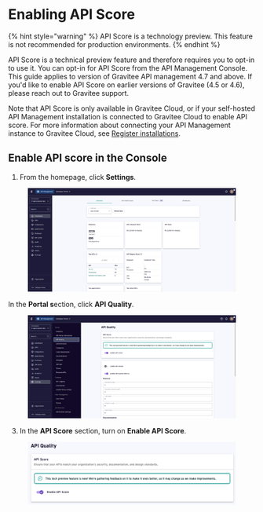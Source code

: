 # Enabling API Score

{% hint style="warning" %}
API Score is a technology preview. This feature is not recommended for production environments.&#x20;
{% endhint %}

API Score is a technical preview feature and therefore requires you to opt-in to use it. You can opt-in for API Score from the API Management Console. This guide applies to version of Gravitee API management 4.7 and above. If you'd like to enable API Score on earlier versions of Gravitee (4.5 or 4.6), please reach out to Gravitee support.

Note that API Score is only available in Gravitee Cloud, or if your self-hosted API Management installation is connected to Gravitee Cloud to enable API score. For more information about connecting your API Management instance to Gravitee Cloud, see [Register installations](https://app.gitbook.com/s/QiHAMRWybFsowkRWSjCc/self-hosted/register-installations "mention").

## Enable API score in the Console

1. From the homepage, click **Settings**.&#x20;

<figure><img src="../.gitbook/assets/image (202).png" alt=""><figcaption></figcaption></figure>

In the **Portal s**ection, click **API Quality**.

<figure><img src="../.gitbook/assets/image (203).png" alt=""><figcaption></figcaption></figure>

3. In the **API Score** section, turn on **Enable API Score**.&#x20;

<figure><img src="../.gitbook/assets/image (204).png" alt=""><figcaption></figcaption></figure>
